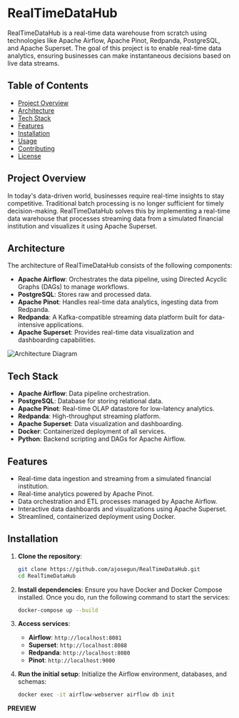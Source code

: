 # RealTimeDataHub

RealTimeDataHub is a real-time data warehouse from scratch using technologies like Apache Airflow, Apache Pinot, Redpanda, PostgreSQL, and Apache Superset. The goal of this project is to enable real-time data analytics, ensuring businesses can make instantaneous decisions based on live data streams.

## Table of Contents

- [Project Overview](#project-overview)
- [Architecture](#architecture)
- [Tech Stack](#tech-stack)
- [Features](#features)
- [Installation](#installation)
- [Usage](#usage)
- [Contributing](#contributing)
- [License](#license)

## Project Overview

In today's data-driven world, businesses require real-time insights to stay competitive. Traditional batch processing is no longer sufficient for timely decision-making. RealTimeDataHub solves this by implementing a real-time data warehouse that processes streaming data from a simulated financial institution and visualizes it using Apache Superset.



## Architecture

The architecture of RealTimeDataHub consists of the following components:

- **Apache Airflow**: Orchestrates the data pipeline, using Directed Acyclic Graphs (DAGs) to manage workflows.
- **PostgreSQL**: Stores raw and processed data.
- **Apache Pinot**: Handles real-time data analytics, ingesting data from Redpanda.
- **Redpanda**: A Kafka-compatible streaming data platform built for data-intensive applications.
- **Apache Superset**: Provides real-time data visualization and dashboarding capabilities.

![Architecture Diagram](./path-to-architecture-diagram.png)

## Tech Stack

- **Apache Airflow**: Data pipeline orchestration.
- **PostgreSQL**: Database for storing relational data.
- **Apache Pinot**: Real-time OLAP datastore for low-latency analytics.
- **Redpanda**: High-throughput streaming platform.
- **Apache Superset**: Data visualization and dashboarding.
- **Docker**: Containerized deployment of all services.
- **Python**: Backend scripting and DAGs for Apache Airflow.

## Features

- Real-time data ingestion and streaming from a simulated financial institution.
- Real-time analytics powered by Apache Pinot.
- Data orchestration and ETL processes managed by Apache Airflow.
- Interactive data dashboards and visualizations using Apache Superset.
- Streamlined, containerized deployment using Docker.

## Installation

1. **Clone the repository**:

   ```bash
   git clone https://github.com/ajosegun/RealTimeDataHub.git
   cd RealTimeDataHub
   ```

2. **Install dependencies**:
   Ensure you have Docker and Docker Compose installed. Once you do, run the following command to start the services:

   ```bash
   docker-compose up --build
   ```

3. **Access services**:

   - **Airflow**: `http://localhost:8081`
   - **Superset**: `http://localhost:8088`
   - **Redpanda**: `http://localhost:8080`
   - **Pinot**: `http://localhost:9000`

4. **Run the initial setup**:
   Initialize the Airflow environment, databases, and schemas:
   ```bash
   docker exec -it airflow-webserver airflow db init
   ```


**PREVIEW**

